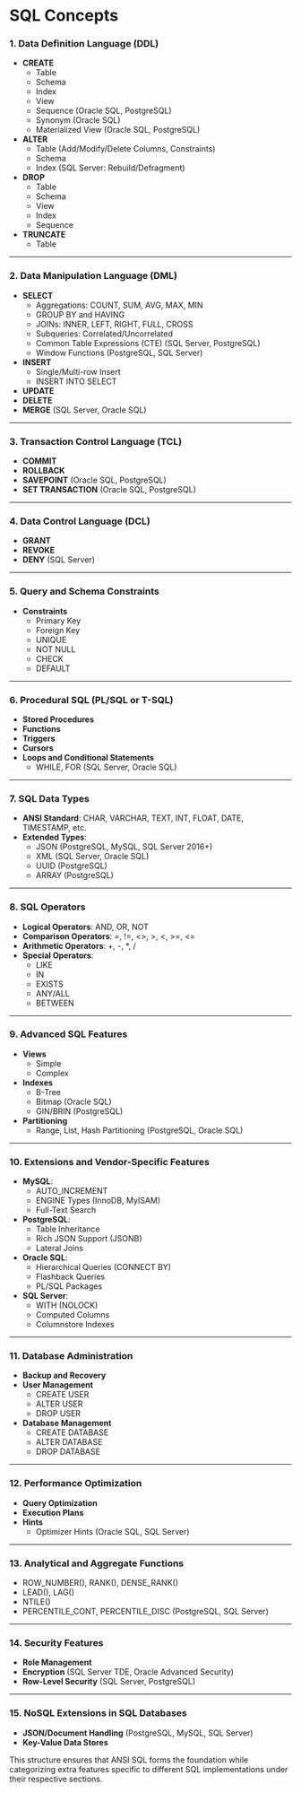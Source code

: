 # SQL Concepts

### **1. Data Definition Language (DDL)**
- **CREATE**
  - Table
  - Schema
  - Index  
  - View  
  - Sequence (Oracle SQL, PostgreSQL)  
  - Synonym (Oracle SQL)  
  - Materialized View (Oracle SQL, PostgreSQL)  
- **ALTER**
  - Table (Add/Modify/Delete Columns, Constraints)
  - Schema  
  - Index (SQL Server: Rebuild/Defragment)  
- **DROP**
  - Table  
  - Schema  
  - View  
  - Index  
  - Sequence  
- **TRUNCATE**  
  - Table  

---

### **2. Data Manipulation Language (DML)**
- **SELECT**
  - Aggregations: COUNT, SUM, AVG, MAX, MIN  
  - GROUP BY and HAVING  
  - JOINs: INNER, LEFT, RIGHT, FULL, CROSS  
  - Subqueries: Correlated/Uncorrelated  
  - Common Table Expressions (CTE) (SQL Server, PostgreSQL)  
  - Window Functions (PostgreSQL, SQL Server)  
- **INSERT**  
  - Single/Multi-row Insert  
  - INSERT INTO SELECT  
- **UPDATE**  
- **DELETE**  
- **MERGE** (SQL Server, Oracle SQL)  

---

### **3. Transaction Control Language (TCL)**
- **COMMIT**  
- **ROLLBACK**  
- **SAVEPOINT** (Oracle SQL, PostgreSQL)  
- **SET TRANSACTION** (Oracle SQL, PostgreSQL)  

---

### **4. Data Control Language (DCL)**
- **GRANT**  
- **REVOKE**  
- **DENY** (SQL Server)  

---

### **5. Query and Schema Constraints**
- **Constraints**
  - Primary Key  
  - Foreign Key  
  - UNIQUE  
  - NOT NULL  
  - CHECK  
  - DEFAULT  

---

### **6. Procedural SQL (PL/SQL or T-SQL)**
- **Stored Procedures**  
- **Functions**  
- **Triggers**  
- **Cursors**  
- **Loops and Conditional Statements**  
  - WHILE, FOR (SQL Server, Oracle SQL)  

---

### **7. SQL Data Types**
- **ANSI Standard**: CHAR, VARCHAR, TEXT, INT, FLOAT, DATE, TIMESTAMP, etc.  
- **Extended Types**:
  - JSON (PostgreSQL, MySQL, SQL Server 2016+)  
  - XML (SQL Server, Oracle SQL)  
  - UUID (PostgreSQL)  
  - ARRAY (PostgreSQL)  

---

### **8. SQL Operators**
- **Logical Operators**: AND, OR, NOT  
- **Comparison Operators**: =, !=, <>, >, <, >=, <=  
- **Arithmetic Operators**: +, -, *, /  
- **Special Operators**:
  - LIKE  
  - IN  
  - EXISTS  
  - ANY/ALL  
  - BETWEEN  

---

### **9. Advanced SQL Features**
- **Views**
  - Simple  
  - Complex  
- **Indexes**
  - B-Tree  
  - Bitmap (Oracle SQL)  
  - GIN/BRIN (PostgreSQL)  
- **Partitioning**  
  - Range, List, Hash Partitioning (PostgreSQL, Oracle SQL)  

---

### **10. Extensions and Vendor-Specific Features**
- **MySQL**:  
  - AUTO_INCREMENT  
  - ENGINE Types (InnoDB, MyISAM)  
  - Full-Text Search  
- **PostgreSQL**:  
  - Table Inheritance  
  - Rich JSON Support (JSONB)  
  - Lateral Joins  
- **Oracle SQL**:  
  - Hierarchical Queries (CONNECT BY)  
  - Flashback Queries  
  - PL/SQL Packages  
- **SQL Server**:  
  - WITH (NOLOCK)  
  - Computed Columns  
  - Columnstore Indexes  

---

### **11. Database Administration**
- **Backup and Recovery**  
- **User Management**  
  - CREATE USER  
  - ALTER USER  
  - DROP USER  
- **Database Management**
  - CREATE DATABASE  
  - ALTER DATABASE  
  - DROP DATABASE  

---

### **12. Performance Optimization**
- **Query Optimization**  
- **Execution Plans**  
- **Hints**  
  - Optimizer Hints (Oracle SQL, SQL Server)  

---

### **13. Analytical and Aggregate Functions**
- ROW_NUMBER(), RANK(), DENSE_RANK()  
- LEAD(), LAG()  
- NTILE()  
- PERCENTILE_CONT, PERCENTILE_DISC (PostgreSQL, SQL Server)  

---

### **14. Security Features**
- **Role Management**  
- **Encryption** (SQL Server TDE, Oracle Advanced Security)  
- **Row-Level Security** (SQL Server, PostgreSQL)  

---

### **15. NoSQL Extensions in SQL Databases**
- **JSON/Document Handling** (PostgreSQL, MySQL, SQL Server)  
- **Key-Value Data Stores**  

This structure ensures that ANSI SQL forms the foundation while categorizing extra features specific to different SQL implementations under their respective sections. 